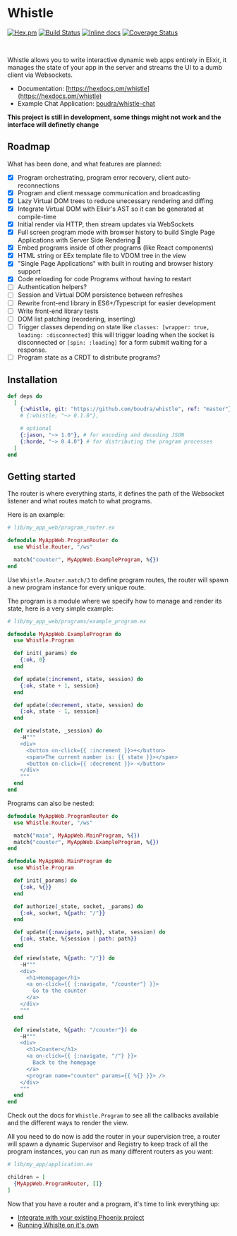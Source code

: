# Whistle
[![Hex.pm](https://img.shields.io/hexpm/v/whistle.svg)](https://hex.pm/packages/whistle) [![Build Status](https://travis-ci.org/boudra/whistle.svg?branch=master)](https://travis-ci.org/boudra/whistle) [![Inline docs](http://inch-ci.org/github/boudra/whistle.svg)](http://inch-ci.org/github/boudra/whistle) [![Coverage Status](https://coveralls.io/repos/github/boudra/whistle/badge.svg)](https://coveralls.io/github/boudra/whistle)

<br>

Whistle allows you to write interactive dynamic web apps entirely in Elixir, it manages the state of your app in the server and streams the UI to a dumb client via Websockets.

- Documentation: [https://hexdocs.pm/whistle](https://hexdocs.pm/whistle)
- Example Chat Application: [boudra/whistle-chat](https://github.com/boudra/whistle-chat)

**This project is still in development, some things might not work and the interface will definetly change**

## Roadmap

What has been done, and what features are planned:

- [x] Program orchestrating, program error recovery, client auto-reconnections
- [x] Program and client message communication and broadcasting
- [x] Lazy Virtual DOM trees to reduce unecessary rendering and diffing
- [x] Integrate Virtual DOM with Elixir's AST so it can be generated at compile-time
- [x] Initial render via HTTP, then stream updates via WebSockets
- [x] Full screen program mode with browser history to build Single Page Applications with Server Side Rendering :rocket:
- [x] Embed programs inside of other programs (like React components)
- [x] HTML string or EEx template file to VDOM tree in the view
- [x] "Single Page Applications" with built in routing and browser history support
- [x] Code reloading for code Programs without having to restart
- [ ] Authentication helpers?
- [ ] Session and Virtual DOM persistence between refreshes
- [ ] Rewrite front-end library in ES6+/Typescript for easier development
- [ ] Write front-end library tests
- [ ] DOM list patching (reordering, inserting)
- [ ] Trigger classes depending on state like `classes: [wrapper: true, loading: :disconnected]` this will trigger loading when the socket is disconnected or `[spin: :loading]` for a form submit waiting for a response.
- [ ] Program state as a CRDT to distribute programs?

## Installation

```elixir
def deps do
  [
    {:whistle, git: "https://github.com/boudra/whistle", ref: "master"},
    # {:whistle, "~> 0.1.0"},

    # optional
    {:jason, "~> 1.0"}, # for encoding and decoding JSON
    {:horde, "~> 0.4.0"} # for distributing the program processes
  ]
end
```

## Getting started

The router is where everything starts, it defines the path of the Websocket listener and what routes match to what programs.

Here is an example:

```elixir
# lib/my_app_web/program_router.ex

defmodule MyAppWeb.ProgramRouter do
  use Whistle.Router, "/ws"

  match("counter", MyAppWeb.ExampleProgram, %{})
end
```

Use `Whistle.Router.match/3` to define program routes, the router will spawn a new program instance for every unique route.

The program is a module where we specify how to manage and render its state, here is a very simple example:

```elixir
# lib/my_app_web/programs/example_program.ex

defmodule MyAppWeb.ExampleProgram do
  use Whistle.Program

  def init(_params) do
    {:ok, 0}
  end

  def update(:increment, state, session) do
    {:ok, state + 1, session}
  end

  def update(:decrement, state, session) do
    {:ok, state - 1, session}
  end

  def view(state, _session) do
    ~H"""
    <div>
      <button on-click={{ :increment }}>+</button>
      <span>The current number is: {{ state }}></span>
      <button on-click={{ :decrement }}>-</button>
    </div>
    """
  end
end
```

Programs can also be nested:

```elixir
defmodule MyAppWeb.ProgramRouter do
  use Whistle.Router, "/ws"

  match("main", MyAppWeb.MainProgram, %{})
  match("counter", MyAppWeb.ExampleProgram, %{})
end

defmodule MyAppWeb.MainProgram do
  use Whistle.Program

  def init(_params) do
    {:ok, %{}}
  end

  def authorize(_state, socket, _params) do
    {:ok, socket, %{path: "/"}}
  end

  def update({:navigate, path}, state, session) do
    {:ok, state, %{session | path: path}}
  end

  def view(state, %{path: "/"}) do
    ~H"""
    <div>
      <h1>Homepage</h1>
      <a on-click={{ {:navigate, "/counter"} }}>
        Go to the counter
      </a>
    </div>
    """
  end

  def view(state, %{path: "/counter"}) do
    ~H"""
    <div>
      <h1>Counter</h1>
      <a on-click={{ {:navigate, "/"} }}>
        Back to the homepage
      </a>
      <program name="counter" params={{ %{} }}> />
    </div>
    """
  end
end

```

Check out the docs for `Whistle.Program` to see all the callbacks available and the different ways to render the view.

All you need to do now is add the router in your supervision tree, a router will spawn a dynamic Supervisor and Registry to keep track of all the program instances, you can run as many different routers as you want:

```elixir
# lib/my_app/application.ex

children = [
  {MyAppWeb.ProgramRouter, []}
]
```

Now that you have a router and a program, it's time to link everything up:

- [Integrate with your existing Phoenix project](/docs/phoenix.md)
- [Running Whislte on it's own](/docs/setup.md)
